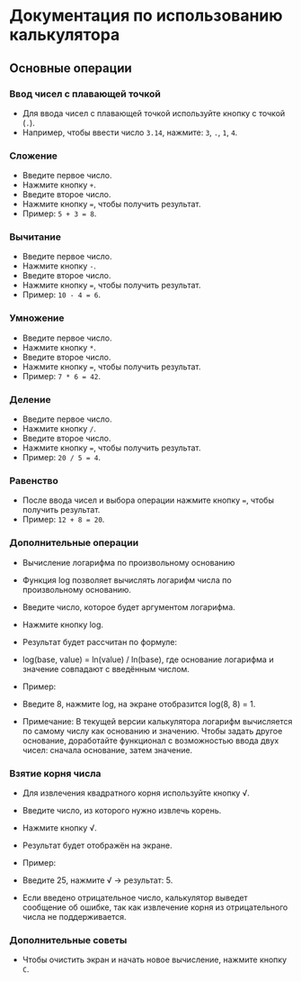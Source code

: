 # Документация по использованию калькулятора

## Основные операции

### Ввод чисел с плавающей точкой
- Для ввода чисел с плавающей точкой используйте кнопку с точкой (`.`).
- Например, чтобы ввести число `3.14`, нажмите: `3`, `.`, `1`, `4`.

### Сложение
- Введите первое число.
- Нажмите кнопку `+`.
- Введите второе число.
- Нажмите кнопку `=`, чтобы получить результат.
- Пример: `5 + 3 = 8`.

### Вычитание
- Введите первое число.
- Нажмите кнопку `-`.
- Введите второе число.
- Нажмите кнопку `=`, чтобы получить результат.
- Пример: `10 - 4 = 6`.

### Умножение
- Введите первое число.
- Нажмите кнопку `*`.
- Введите второе число.
- Нажмите кнопку `=`, чтобы получить результат.
- Пример: `7 * 6 = 42`.

### Деление
- Введите первое число.
- Нажмите кнопку `/`.
- Введите второе число.
- Нажмите кнопку `=`, чтобы получить результат.
- Пример: `20 / 5 = 4`.

### Равенство
- После ввода чисел и выбора операции нажмите кнопку `=`, чтобы получить результат.
- Пример: `12 + 8 = 20`.

### Дополнительные операции
- Вычисление логарифма по произвольному основанию
- Функция log позволяет вычислять логарифм числа по произвольному основанию.
- Введите число, которое будет аргументом логарифма.
- Нажмите кнопку log.
- Результат будет рассчитан по формуле:
- log(base, value) = ln(value) / ln(base), где основание логарифма и значение совпадают с введённым числом.
- Пример:
- Введите 8, нажмите log, на экране отобразится log(8, 8) = 1.

- Примечание: В текущей версии калькулятора логарифм вычисляется по самому числу как основанию и значению. Чтобы задать другое основание, доработайте функционал с возможностью ввода двух чисел: сначала основание, затем значение.

### Взятие корня числа
- Для извлечения квадратного корня используйте кнопку √.
- Введите число, из которого нужно извлечь корень.
- Нажмите кнопку √.
- Результат будет отображён на экране.
- Пример:
- Введите 25, нажмите √ → результат: 5.

- Если введено отрицательное число, калькулятор выведет сообщение об ошибке, так как извлечение корня из отрицательного числа не поддерживается.

### Дополнительные советы
- Чтобы очистить экран и начать новое вычисление, нажмите кнопку `C`.

